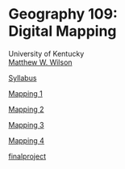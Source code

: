 # Geography 109: <br>Digital Mapping

University of Kentucky
<br>[Matthew W. Wilson](https://wilsonism.github.io/)

[Syllabus](syllabus.md)

[Mapping 1](mapping-1)

[Mapping 2](mapping-2)

[Mapping 3](mapping-3)

[Mapping 4](mapping-4)

[finalproject](final-project/finalProject_2020FA_v8_mw.pdf)
